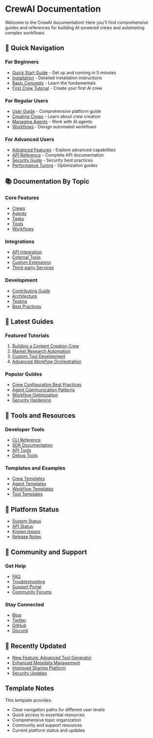 # CrewAI Documentation

Welcome to the CrewAI documentation! Here you'll find comprehensive guides and references for building AI-powered crews and automating complex workflows.

## 🚀 Quick Navigation

### For Beginners
- [Quick Start Guide](./getting-started/quick-start.md) - Get up and running in 5 minutes
- [Installation](./getting-started/installation.md) - Detailed installation instructions
- [Basic Concepts](./getting-started/concepts.md) - Learn the fundamentals
- [First Crew Tutorial](./tutorials/first-crew.md) - Create your first AI crew

### For Regular Users
- [User Guide](./guides/user-guide.md) - Comprehensive platform guide
- [Creating Crews](./guides/crews/index.md) - Learn about crew creation
- [Managing Agents](./guides/agents/index.md) - Work with AI agents
- [Workflows](./guides/workflows/index.md) - Design automated workflows

### For Advanced Users
- [Advanced Features](./advanced/index.md) - Explore advanced capabilities
- [API Reference](./api/reference.md) - Complete API documentation
- [Security Guide](./advanced/security.md) - Security best practices
- [Performance Tuning](./advanced/performance.md) - Optimization guides

## 📚 Documentation By Topic

### Core Features
- [Crews](./features/crews/index.md)
- [Agents](./features/agents/index.md)
- [Tasks](./features/tasks/index.md)
- [Tools](./features/tools/index.md)
- [Workflows](./features/workflows/index.md)

### Integrations
- [API Integration](./integrations/api/index.md)
- [External Tools](./integrations/tools/index.md)
- [Custom Extensions](./integrations/extensions/index.md)
- [Third-party Services](./integrations/services/index.md)

### Development
- [Contributing Guide](./development/contributing.md)
- [Architecture](./development/architecture.md)
- [Testing](./development/testing.md)
- [Best Practices](./development/best-practices.md)

## 📖 Latest Guides

### Featured Tutorials
1. [Building a Content Creation Crew](./tutorials/content-creation.md)
2. [Market Research Automation](./tutorials/market-research.md)
3. [Custom Tool Development](./tutorials/custom-tools.md)
4. [Advanced Workflow Orchestration](./tutorials/advanced-workflows.md)

### Popular Guides
- [Crew Configuration Best Practices](./guides/crews/best-practices.md)
- [Agent Communication Patterns](./guides/agents/communication.md)
- [Workflow Optimization](./guides/workflows/optimization.md)
- [Security Hardening](./guides/security/hardening.md)

## 🔧 Tools and Resources

### Developer Tools
- [CLI Reference](./tools/cli/index.md)
- [SDK Documentation](./tools/sdk/index.md)
- [API Tools](./tools/api/index.md)
- [Debug Tools](./tools/debug/index.md)

### Templates and Examples
- [Crew Templates](./examples/crews/index.md)
- [Agent Templates](./examples/agents/index.md)
- [Workflow Templates](./examples/workflows/index.md)
- [Tool Templates](./examples/tools/index.md)

## 📱 Platform Status

- [System Status](https://status.crewai.com)
- [API Status](https://api-status.crewai.com)
- [Known Issues](./support/known-issues.md)
- [Release Notes](./releases/index.md)

## 💬 Community and Support

### Get Help
- [FAQ](./support/faq.md)
- [Troubleshooting](./support/troubleshooting.md)
- [Support Portal](https://support.crewai.com)
- [Community Forums](https://community.crewai.com)

### Stay Connected
- [Blog](https://blog.crewai.com)
- [Twitter](https://twitter.com/crewai)
- [GitHub](https://github.com/crewai)
- [Discord](https://discord.gg/crewai)

## 🔄 Recently Updated
- [New Feature: Advanced Tool Generator](./features/tools/generator.md)
- [Enhanced Metadata Management](./features/metadata/index.md)
- [Improved Sharing Platform](./features/sharing/index.md)
- [Security Updates](./security/updates.md)

## Template Notes
This template provides:
- Clear navigation paths for different user levels
- Quick access to essential resources
- Comprehensive topic organization
- Community and support resources
- Current platform status and updates